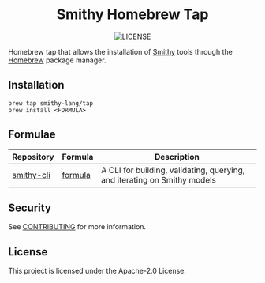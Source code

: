 <h1 align="center">Smithy Homebrew Tap</h1>

<p align="center">
    <a href="https://github.com/smithy-lang/homebrew-tap/blob/main/LICENSE" title="license">
      <img alt="LICENSE" src="https://img.shields.io/badge/License-Apache_2.0-blue.svg">
    </a>
</p>

Homebrew tap that allows the installation of [Smithy](https://smithy.io/2.0/index.html) tools through the [Homebrew](https://brew.sh/) package manager.


## Installation
```console
brew tap smithy-lang/tap
brew install <FORMULA>
```

## Formulae

| Repository                                      | Formula                          | Description                                                              |
|-------------------------------------------------|----------------------------------|--------------------------------------------------------------------------|
| [smithy-cli](https://github.com/awslabs/smithy) | [formula](Formula/smithy-cli.rb) | A CLI for building, validating, querying, and iterating on Smithy models |

## Security

See [CONTRIBUTING](CONTRIBUTING.md#security-issue-notifications) for more information.

## License

This project is licensed under the Apache-2.0 License.

